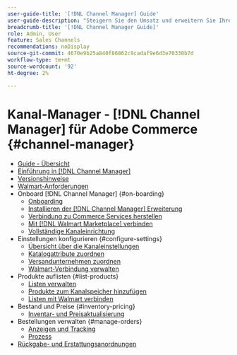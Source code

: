 ```yaml
---
user-guide-title: '[!DNL Channel Manager] Guide'
user-guide-description: "Steigern Sie den Umsatz und erweitern Sie Ihren Kundenstamm, indem Sie Adobe Commerce oder Magento Open Source in Ihr [!DNL Walmart Marketplace] Kundenkonto integrieren."
breadcrumb-title: '[!DNL Channel Manager Guide]'
role: Admin, User
feature: Sales Channels
recommendations: noDisplay
source-git-commit: 4670e9b25a840f86862c9cadaf9e6d3e70330b7d
workflow-type: tm+mt
source-wordcount: '92'
ht-degree: 2%

---
```



# Kanal-Manager - [!DNL Channel Manager] für Adobe Commerce {#channel-manager}

- [Guide - Übersicht](guide-overview.md)
- [Einführung in [!DNL Channel Manager]](overview.md)
- [Versionshinweise](release-notes.md)
- [Walmart-Anforderungen](walmart-requirements.md)
- Onboard [!DNL Channel Manager] {#on-boarding}
   - [Onboarding](onboard.md)
   - [Installieren der [!DNL Channel Manager] Erweiterung](install.md)
   - [Verbindung zu Commerce Services herstellen](connect.md)
   - [Mit [!DNL Walmart Marketplace] verbinden](connect-marketplace.md)
   - [Vollständige Kanaleinrichtung](complete-sales-channel-store-setup.md)
- Einstellungen konfigurieren {#configure-settings}
   - [Übersicht über die Kanaleinstellungen](settings-overview.md)
   - [Katalogattribute zuordnen](map-catalog-attributes.md)
   - [Versandunternehmen zuordnen](map-shipping-carriers.md)
   - [Walmart-Verbindung verwalten](manage-wmt-connection.md)
- Produkte auflisten {#list-products}
   - [Listen verwalten](manage-listings.md)
   - [Produkte zum Kanalspeicher hinzufügen](add-products-to-channel-store.md)
   - [Listen mit Walmart verbinden](connect-listings-to-marketplace.md)
- Bestand und Preise {#inventory-pricing}
   - [Inventar- und Preisaktualisierung](inventory-and-price-updates.md)
- Bestellungen verwalten {#manage-orders}
   - [Anzeigen und Tracking](manage-orders.md)
   - [Prozess](process-orders.md)
- [Rückgabe- und Erstattungsanordnungen](return-refund-orders.md)


